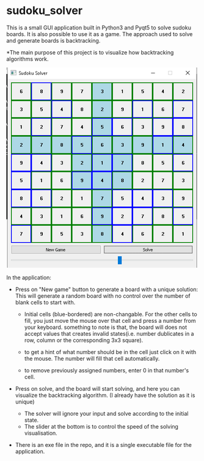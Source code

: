 # sudoku_solver


This is a small GUI application built in Python3 and Pyqt5 to solve sudoku boards. It is also possible to use it as a game.
The approach used to solve and generate boards is backtracking.

*The main purpose of this project is to visualize how backtracking algorithms work.


 ![GitHub Logo](sudoku_solver.png)


In the application:
  * Press on "New game" button to generate a board with a unique solution:
    This will generate a random board with no control over the number of blank cells to start with.
    
    - Initial cells (blue-bordered) are non-changable. For the other cells to fill, you just move the mouse
      over that cell and press a number from your keyboard. something to note is that, the board will does not accept values that
      creates invalid states(i.e. number dublicates in a row, column or the corresponding 3x3 square).

    - to get a hint of what number should be in the cell just click on it with the mouse. The number will fill that cell automatically.
    - to remove previously assigned numbers, enter 0 in that number's cell.
    
   * Press on solve, and the board will start solving, and here you can visualize the backtracking algorithm. (I already have the solution as it is unique)
   
     - The solver will ignore your input and solve according to the initial state.
     - The slider at the bottom is to control the speed of the solving visualisation.
     
   * There is an exe file in the repo, and it is a single executable file for the application.
    
  

